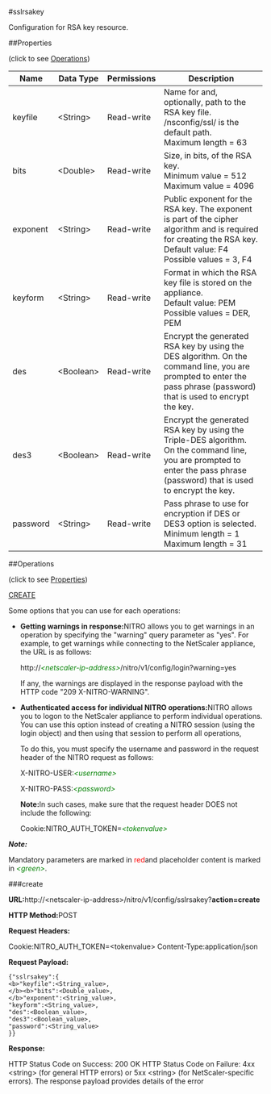 #sslrsakey

Configuration for RSA key resource.


##Properties 
<span>(click to see [Operations](#opera))</span>


<table><thead><tr><th>Name</th><th>Data Type</th><th>Permissions</th><th>Description</th></tr></thead><tbody><tr><td>keyfile</td><td>&lt;String></td><td>Read-write</td><td>Name for and, optionally, path to the RSA key file. /nsconfig/ssl/ is the default path.<br>Maximum length = 63</td></tr><tr><td>bits</td><td>&lt;Double></td><td>Read-write</td><td>Size, in bits, of the RSA key.<br>Minimum value = 512<br>Maximum value = 4096</td></tr><tr><td>exponent</td><td>&lt;String></td><td>Read-write</td><td>Public exponent for the RSA key. The exponent is part of the cipher algorithm and is required for creating the RSA key.<br>Default value: F4<br>Possible values = 3, F4</td></tr><tr><td>keyform</td><td>&lt;String></td><td>Read-write</td><td>Format in which the RSA key file is stored on the appliance.<br>Default value: PEM<br>Possible values = DER, PEM</td></tr><tr><td>des</td><td>&lt;Boolean></td><td>Read-write</td><td>Encrypt the generated RSA key by using the DES algorithm. On the command line, you are prompted to enter the pass phrase (password) that is used to encrypt the key.</td></tr><tr><td>des3</td><td>&lt;Boolean></td><td>Read-write</td><td>Encrypt the generated RSA key by using the Triple-DES algorithm. On the command line, you are prompted to enter the pass phrase (password) that is used to encrypt the key.</td></tr><tr><td>password</td><td>&lt;String></td><td>Read-write</td><td>Pass phrase to use for encryption if DES or DES3 option is selected.<br>Minimum length = 1<br>Maximum length = 31</td></tr></tbody></table>
##Operations 
<span>(click to see [Properties](#prope))</span>


[CREATE](#c)


Some options that you can use for each operations:
<ul><li><p><b>Getting warnings in response:</b>NITRO allows you to get warnings in an operation by specifying the "warning" query parameter as "yes". For example, to get warnings while connecting to the NetScaler appliance, the URL is as follows:</p><p>http://<span style="color:green;font-style:italic;">&lt;netscaler-ip-address&gt;</span>/nitro/v1/config/login?warning=yes</p><p>If any, the warnings are displayed in the response payload with the HTTP code "209 X-NITRO-WARNING".</p></li><li><p><b>Authenticated access for individual NITRO operations:</b>NITRO allows you to logon to the NetScaler appliance to perform individual operations. You can use this option instead of creating a NITRO session (using the login object) and then using that session to perform all operations,</p><p>To do this, you must specify the username and password in the request header of the NITRO request as follows:</p><p>X-NITRO-USER:<span style="color:green;font-style:italic;">&lt;username&gt;</span></p><p>X-NITRO-PASS:<span style="color:green;font-style:italic;">&lt;password&gt;</span></p><p><b>Note:</b>In such cases, make sure that the request header DOES not include the following:</p><p>Cookie:NITRO_AUTH_TOKEN=<span style="color:green;font-style:italic;">&lt;tokenvalue&gt;</span></p></li></ul>



***Note:*** 
Mandatory parameters are marked in <span style="color:#FF0000;">red</span>and placeholder content is marked in <span style="color:green;font-style:italic">&lt;green&gt;</span>.

###create



<b>URL:</b>http://&lt;netscaler-ip-address&gt;/nitro/v1/config/sslrsakey?<b>action=create</b>
<b>HTTP Method:</b>POST
<b>Request Headers:</b>

Cookie:NITRO_AUTH_TOKEN=&lt;tokenvalue&gt;Content-Type:application/json

<b>Request Payload: </b>```{"sslrsakey":{<b>"keyfile":<String_value>,</b><b>"bits":<Double_value>,</b>"exponent":<String_value>,"keyform":<String_value>,"des":<Boolean_value>,"des3":<Boolean_value>,"password":<String_value>}}```
<b>Response:</b>
HTTP Status Code on Success: 200 OKHTTP Status Code on Failure: 4xx &lt;string&gt; (for general HTTP errors) or 5xx &lt;string&gt; (for NetScaler-specific errors). The response payload provides details of the error


